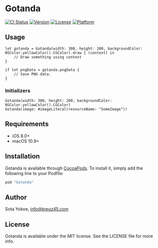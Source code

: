 # Gotanda

[![CI Status](http://img.shields.io/travis/SotaYokoe/Gotanda.svg?style=flat)](https://travis-ci.org/SotaYokoe/Gotanda)
[![Version](https://img.shields.io/cocoapods/v/Gotanda.svg?style=flat)](http://cocoapods.org/pods/Gotanda)
[![License](https://img.shields.io/cocoapods/l/Gotanda.svg?style=flat)](http://cocoapods.org/pods/Gotanda)
[![Platform](https://img.shields.io/cocoapods/p/Gotanda.svg?style=flat)](http://cocoapods.org/pods/Gotanda)

## Usage

```
let gotanda = Gotanda(width: 300, height: 200, backgroundColor: NSColor.yellowColor().CGColor).draw { (context) in
    // Draw something using context
}

if let pngData = gotanda.pngData {
    // Save PNG data.
}
```

### Initializers

```
Gotanda(width: 300, height: 200, backgroundColor: NSColor.yellowColor().CGColor)
Gotanda(image: #imageLiteral(resourceName: "SomeImage"))
```

## Requirements

* iOS 8.0+
* macOS 10.9+

## Installation

Gotanda is available through [CocoaPods](http://cocoapods.org). To install
it, simply add the following line to your Podfile:

```ruby
pod "Gotanda"
```

## Author

Sota Yokoe, info@kreuz45.com

## License

Gotanda is available under the MIT license. See the LICENSE file for more info.
